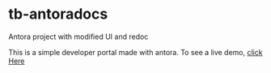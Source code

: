 # tb-antoradocs
Antora project with modified UI and redoc

This is a simple developer portal made with antora. To see a live demo, [click Here](https://tb-apidocs.netlify.app/apidocs/1.0/)
